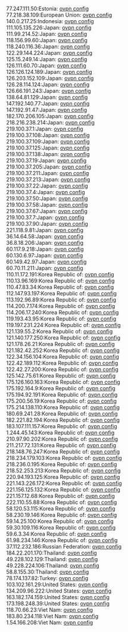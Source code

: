 77.247.111.50:Estonia: [ovpn config](vpn/77_247_111_50.ovpn)  
77.218.38.109:European Union: [ovpn config](vpn/77_218_38_109.ovpn)  
140.0.217.25:Indonesia: [ovpn config](vpn/140_0_217_25.ovpn)  
111.105.135.226:Japan: [ovpn config](vpn/111_105_135_226.ovpn)  
111.99.214.52:Japan: [ovpn config](vpn/111_99_214_52.ovpn)  
118.156.99.60:Japan: [ovpn config](vpn/118_156_99_60.ovpn)  
118.240.116.36:Japan: [ovpn config](vpn/118_240_116_36.ovpn)  
122.29.144.224:Japan: [ovpn config](vpn/122_29_144_224.ovpn)  
125.15.249.14:Japan: [ovpn config](vpn/125_15_249_14.ovpn)  
126.111.60.70:Japan: [ovpn config](vpn/126_111_60_70.ovpn)  
126.126.124.189:Japan: [ovpn config](vpn/126_126_124_189.ovpn)  
126.203.152.109:Japan: [ovpn config](vpn/126_203_152_109.ovpn)  
126.28.114.124:Japan: [ovpn config](vpn/126_28_114_124.ovpn)  
126.66.191.243:Japan: [ovpn config](vpn/126_66_191_243.ovpn)  
138.64.81.129:Japan: [ovpn config](vpn/138_64_81_129.ovpn)  
147.192.140.77:Japan: [ovpn config](vpn/147_192_140_77.ovpn)  
147.192.91.47:Japan: [ovpn config](vpn/147_192_91_47.ovpn)  
182.170.206.105:Japan: [ovpn config](vpn/182_170_206_105.ovpn)  
218.216.238.214:Japan: [ovpn config](vpn/218_216_238_214.ovpn)  
219.100.37.1:Japan: [ovpn config](vpn/219_100_37_1.ovpn)  
219.100.37.108:Japan: [ovpn config](vpn/219_100_37_108.ovpn)  
219.100.37.109:Japan: [ovpn config](vpn/219_100_37_109.ovpn)  
219.100.37.125:Japan: [ovpn config](vpn/219_100_37_125.ovpn)  
219.100.37.138:Japan: [ovpn config](vpn/219_100_37_138.ovpn)  
219.100.37.19:Japan: [ovpn config](vpn/219_100_37_19.ovpn)  
219.100.37.205:Japan: [ovpn config](vpn/219_100_37_205.ovpn)  
219.100.37.211:Japan: [ovpn config](vpn/219_100_37_211.ovpn)  
219.100.37.213:Japan: [ovpn config](vpn/219_100_37_213.ovpn)  
219.100.37.22:Japan: [ovpn config](vpn/219_100_37_22.ovpn)  
219.100.37.4:Japan: [ovpn config](vpn/219_100_37_4.ovpn)  
219.100.37.50:Japan: [ovpn config](vpn/219_100_37_50.ovpn)  
219.100.37.58:Japan: [ovpn config](vpn/219_100_37_58.ovpn)  
219.100.37.67:Japan: [ovpn config](vpn/219_100_37_67.ovpn)  
219.100.37.7:Japan: [ovpn config](vpn/219_100_37_7.ovpn)  
219.100.37.90:Japan: [ovpn config](vpn/219_100_37_90.ovpn)  
221.118.9.81:Japan: [ovpn config](vpn/221_118_9_81.ovpn)  
36.14.64.58:Japan: [ovpn config](vpn/36_14_64_58.ovpn)  
36.8.18.206:Japan: [ovpn config](vpn/36_8_18_206.ovpn)  
60.117.9.218:Japan: [ovpn config](vpn/60_117_9_218.ovpn)  
60.130.6.97:Japan: [ovpn config](vpn/60_130_6_97.ovpn)  
60.149.42.97:Japan: [ovpn config](vpn/60_149_42_97.ovpn)  
60.70.11.211:Japan: [ovpn config](vpn/60_70_11_211.ovpn)  
110.11.172.191:Korea Republic of: [ovpn config](vpn/110_11_172_191.ovpn)  
110.13.96.169:Korea Republic of: [ovpn config](vpn/110_13_96_169.ovpn)  
110.47.83.34:Korea Republic of: [ovpn config](vpn/110_47_83_34.ovpn)  
112.147.93.197:Korea Republic of: [ovpn config](vpn/112_147_93_197.ovpn)  
113.192.96.89:Korea Republic of: [ovpn config](vpn/113_192_96_89.ovpn)  
114.200.7.174:Korea Republic of: [ovpn config](vpn/114_200_7_174.ovpn)  
114.206.17.240:Korea Republic of: [ovpn config](vpn/114_206_17_240.ovpn)  
119.193.43.95:Korea Republic of: [ovpn config](vpn/119_193_43_95.ovpn)  
119.197.231.224:Korea Republic of: [ovpn config](vpn/119_197_231_224.ovpn)  
121.139.55.2:Korea Republic of: [ovpn config](vpn/121_139_55_2.ovpn)  
121.140.177.250:Korea Republic of: [ovpn config](vpn/121_140_177_250.ovpn)  
121.178.26.21:Korea Republic of: [ovpn config](vpn/121_178_26_21.ovpn)  
121.182.42.252:Korea Republic of: [ovpn config](vpn/121_182_42_252.ovpn)  
122.34.156.104:Korea Republic of: [ovpn config](vpn/122_34_156_104.ovpn)  
122.42.189.112:Korea Republic of: [ovpn config](vpn/122_42_189_112.ovpn)  
122.42.27.200:Korea Republic of: [ovpn config](vpn/122_42_27_200.ovpn)  
125.142.75.61:Korea Republic of: [ovpn config](vpn/125_142_75_61.ovpn)  
175.126.160.163:Korea Republic of: [ovpn config](vpn/175_126_160_163.ovpn)  
175.192.164.9:Korea Republic of: [ovpn config](vpn/175_192_164_9.ovpn)  
175.194.92.191:Korea Republic of: [ovpn config](vpn/175_194_92_191.ovpn)  
175.200.56.19:Korea Republic of: [ovpn config](vpn/175_200_56_19.ovpn)  
175.214.138.110:Korea Republic of: [ovpn config](vpn/175_214_138_110.ovpn)  
180.69.241.28:Korea Republic of: [ovpn config](vpn/180_69_241_28.ovpn)  
182.221.82.194:Korea Republic of: [ovpn config](vpn/182_221_82_194.ovpn)  
183.107.111.157:Korea Republic of: [ovpn config](vpn/183_107_111_157.ovpn)  
1.244.45.143:Korea Republic of: [ovpn config](vpn/1_244_45_143.ovpn)  
210.97.90.202:Korea Republic of: [ovpn config](vpn/210_97_90_202.ovpn)  
211.217.72.131:Korea Republic of: [ovpn config](vpn/211_217_72_131.ovpn)  
218.148.76.247:Korea Republic of: [ovpn config](vpn/218_148_76_247.ovpn)  
218.234.179.103:Korea Republic of: [ovpn config](vpn/218_234_179_103.ovpn)  
218.236.0.195:Korea Republic of: [ovpn config](vpn/218_236_0_195.ovpn)  
218.52.253.213:Korea Republic of: [ovpn config](vpn/218_52_253_213.ovpn)  
220.94.193.125:Korea Republic of: [ovpn config](vpn/220_94_193_125.ovpn)  
221.143.226.172:Korea Republic of: [ovpn config](vpn/221_143_226_172.ovpn)  
221.156.125.132:Korea Republic of: [ovpn config](vpn/221_156_125_132.ovpn)  
221.157.12.68:Korea Republic of: [ovpn config](vpn/221_157_12_68.ovpn)  
222.110.55.88:Korea Republic of: [ovpn config](vpn/222_110_55_88.ovpn)  
58.120.53.115:Korea Republic of: [ovpn config](vpn/58_120_53_115.ovpn)  
58.230.19.146:Korea Republic of: [ovpn config](vpn/58_230_19_146.ovpn)  
59.14.25.100:Korea Republic of: [ovpn config](vpn/59_14_25_100.ovpn)  
59.30.109.116:Korea Republic of: [ovpn config](vpn/59_30_109_116.ovpn)  
59.6.3.34:Korea Republic of: [ovpn config](vpn/59_6_3_34.ovpn)  
61.98.234.146:Korea Republic of: [ovpn config](vpn/61_98_234_146.ovpn)  
37.112.232.186:Russian Federation: [ovpn config](vpn/37_112_232_186.ovpn)  
184.22.201.170:Thailand: [ovpn config](vpn/184_22_201_170.ovpn)  
49.228.102.129:Thailand: [ovpn config](vpn/49_228_102_129.ovpn)  
49.228.224.106:Thailand: [ovpn config](vpn/49_228_224_106.ovpn)  
58.8.155.30:Thailand: [ovpn config](vpn/58_8_155_30.ovpn)  
78.174.137.82:Turkey: [ovpn config](vpn/78_174_137_82.ovpn)  
103.102.161.29:United States: [ovpn config](vpn/103_102_161_29.ovpn)  
134.209.96.222:United States: [ovpn config](vpn/134_209_96_222.ovpn)  
163.182.174.159:United States: [ovpn config](vpn/163_182_174_159.ovpn)  
173.198.248.39:United States: [ovpn config](vpn/173_198_248_39.ovpn)  
118.70.66.23:Viet Nam: [ovpn config](vpn/118_70_66_23.ovpn)  
183.80.234.118:Viet Nam: [ovpn config](vpn/183_80_234_118.ovpn)  
1.54.166.208:Viet Nam: [ovpn config](vpn/1_54_166_208.ovpn)  
